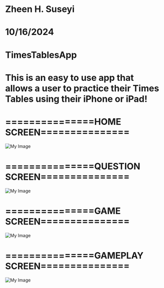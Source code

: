 # Zheen H. Suseyi
# 10/16/2024
# TimesTablesApp
# This is an easy to use app that allows a user to practice their Times Tables using their iPhone or iPad! 


# ===============HOME SCREEN===============
![My Image](https://github.com/zheensuseyi/TimesTablesApp/blob/main/timestableappSS/HomeScreen.png)
# ===============QUESTION SCREEN===============
![My Image](https://github.com/zheensuseyi/TimesTablesApp/blob/main/timestableappSS/QuestionScreen.png)
# ===============GAME SCREEN===============
![My Image](https://github.com/zheensuseyi/TimesTablesApp/blob/main/timestableappSS/GameScreen.png)
# ===============GAMEPLAY SCREEN===============
![My Image](https://github.com/zheensuseyi/TimesTablesApp/blob/main/timestableappSS/GamePlayScreen.png)


